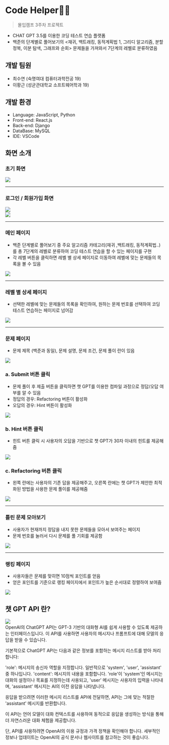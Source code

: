 # Code Helper🙏🏻
> 몰입캠프 3주차 프로젝트
- CHAT GPT 3.5를 이용한 코딩 테스트 연습 플랫폼
- 백준의 단계별로 풀어보기의 <재귀, 백트래킹, 동적계획법 1, 그리디 알고리즘, 분할 정복, 이분 탐색, 그래프와  순회> 문제들을 가져와서 7단계의 레벨로 분류하였음

## 개발 팀원
- 최수연 (숙명여대 컴퓨터과학전공 19)
- 이황근 (성균관대학교 소프트웨어학과 19)

## 개발 환경
- Language: JavaScript, Python
- Front-end: React.js
- Back-end: Django
- DataBase: MySQL
- IDE: VSCode

## 화면 소개

### 초기 화면
<image src="https://github.com/yihwanggeun/TeamFinder/assets/63749140/600647aa-bb28-4000-8087-f8d09c8cc795" />

---

### 로그인 / 회원가입 화면
<image src="https://github.com/mad-hwangsu/Client/assets/63749140/6e35be08-c4d8-47c9-aa54-80d0667d636c" />
<br/>
<image src="https://github.com/mad-hwangsu/Client/assets/63749140/784938e5-3e50-47c4-bd71-39737107adab" /> 

---

### 메인 페이지
- 백준 단계별로 풀어보기 중 주요 알고리즘 카테고리(재귀 ,백트래킹, 동적계획법..)를 총 7단계의 레벨로 분류하여 코딩 테스트 연습을 할 수 있는 페이지를 구현
- 각 레벨 버튼을 클릭하면 레벨 별 상세 페이지로 이동하여 레벨에 맞는 문제들의 목록을 볼 수 있음

<image src="https://github.com/mad-hwangsu/Client/assets/63749140/874d7df7-b851-4f4b-a41c-58e1da464c3f" />

---

### 레벨 별 상세 페이지
- 선택한 레벨에 맞는 문제들의 목록을 확인하여, 원하는 문제 번호를 선택하여 코딩 테스트 연습하는 페이지로 넘어감

<image src="https://github.com/mad-hwangsu/Client/assets/63749140/c03bb5b9-0bd5-44ae-93ba-d31c78baff43" />

---

### 문제 페이지
- 문제 제목 (백준과 동일), 문제 설명, 문제 조건, 문제 풀이 란이 있음

<image src="https://github.com/mad-hwangsu/Client/assets/63749140/6a412b76-014c-4dfe-be5f-ea357c3d32f8" />

### a. Submit 버튼 클릭
- 문제 풀이 후 제출 버튼을 클릭하면 챗 GPT를 이용한 컴파일 과정으로 정답/오답 여부를 알 수 있음
- 정답의 경우: Refactoring 버튼이 활성화
- 오답의 경우: Hint 버튼이 활성화

<image src="https://github.com/mad-hwangsu/Client/assets/63749140/5d02b0f9-1caa-45b1-a21b-20d979e1da35" />

### b. Hint 버튼 클릭
- 힌트 버튼 클릭 시 사용자의 오답을 기반으로 챗 GPT가 30자 이내의 힌트를 제공해줌

<image src="https://github.com/mad-hwangsu/Client/assets/63749140/d6a0f0a1-2138-4d1d-a325-f6986b96f0ac" />

### c. Refactoring 버튼 클릭

- 왼쪽 란에는 사용자의 기존 답을 제공해주고, 오른쪽 란에는 챗 GPT가 제안한 최적화된 방법을 사용한 문제 풀이를 제공해줌

<image src="https://github.com/mad-hwangsu/Client/assets/63749140/d48de4a9-5541-4d20-942d-d1e7400e05af" />

---

### 틀린 문제 모아보기

- 사용자가 현재까지 정답을 내지 못한 문제들을 모아서 보여주는 페이지
-  문제 번호를 눌러서 다시 문제를 풀 기회를 제공함

<image src="https://github.com/mad-hwangsu/Client/assets/63749140/41802ae2-aa70-4337-aff4-4a1e9baa767c" />

---

### 랭킹 페이지

- 사용자들은 문제를 맞히면 10점씩 포인트를 얻음
- 얻은 포인트를 기준으로 랭킹 페이지에서 포인트가 높은 순서대로 정렬하여 보여줌

<image src="https://github.com/mad-hwangsu/Client/assets/63749140/66c90d5d-e032-4cf2-8d14-384d78be9f80" />


## 챗 GPT API 란?

<image src="https://github.com/mad-hwangsu/Client/assets/63749140/0feea810-ff4a-48d7-a107-265975516900" />
<br/>
OpenAI의 ChatGPT API는 GPT-3 기반의 대화형 AI를 쉽게 사용할 수 있도록 제공하는 인터페이스입니다. 이 API를 사용하면 사용자의 메시지나 프롬프트에 대해 모델의 응답을 받을 수 있습니다.

기본적으로 ChatGPT API는 다음과 같은 정보를 포함하는 메시지 리스트를 받아 처리합니다:

'role': 메시지의 송신자 역할을 지정합니다. 일반적으로 'system', 'user', 'assistant' 중 하나입니다.
'content': 메시지의 내용을 포함합니다.
'role'이 'system'인 메시지는 대화의 설정이나 목표를 지정하는데 사용되고, 'user' 메시지는 사용자의 입력을 나타내며, 'assistant' 메시지는 AI의 이전 응답을 나타냅니다.

응답을 받으려면 이러한 메시지 리스트를 API에 전달하면, API는 그에 맞는 적절한 'assistant' 메시지를 반환합니다.

이 API는 언어 모델이 대화 컨텍스트를 사용하여 동적으로 응답을 생성하는 방식을 통해 더 자연스러운 대화 체험을 제공합니다.

단, API를 사용하려면 OpenAI의 이용 규정과 가격 정책을 확인해야 합니다. 세부적인 정보나 업데이트는 OpenAI의 공식 문서나 웹사이트를 참고하는 것이 좋습니다.
